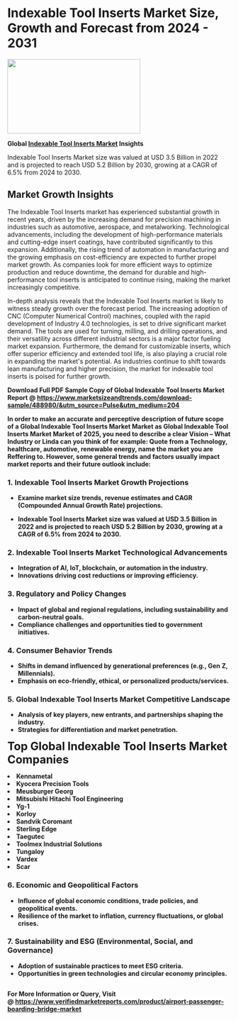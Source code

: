 <H1>Indexable Tool Inserts Market Size, Growth and Forecast from 2024 - 2031</H1><img class="aligncenter size-medium wp-image-584254" src="https://thirdeyenews.in/wp-content/uploads/2024/09/Global-Market-Research-300x168.jpeg" alt="" width="300" height="168" /><p><strong>Global&nbsp;<a href="https://www.marketsizeandtrends.com/download-sample/488980/&amp;utm_source=Pulse&amp;utm_medium=204">Indexable Tool Inserts Market</a> Insights</strong></p><p>Indexable Tool Inserts Market size was valued at USD 3.5 Billion in 2022 and is projected to reach USD 5.2 Billion by 2030, growing at a CAGR of 6.5% from 2024 to 2030.</p><p><h2>Market Growth Insights</h2> <p>The Indexable Tool Inserts market has experienced substantial growth in recent years, driven by the increasing demand for precision machining in industries such as automotive, aerospace, and metalworking. Technological advancements, including the development of high-performance materials and cutting-edge insert coatings, have contributed significantly to this expansion. Additionally, the rising trend of automation in manufacturing and the growing emphasis on cost-efficiency are expected to further propel market growth. As companies look for more efficient ways to optimize production and reduce downtime, the demand for durable and high-performance tool inserts is anticipated to continue rising, making the market increasingly competitive.</p> <p><strong></strong></p> <p>In-depth analysis reveals that the Indexable Tool Inserts market is likely to witness steady growth over the forecast period. The increasing adoption of CNC (Computer Numerical Control) machines, coupled with the rapid development of Industry 4.0 technologies, is set to drive significant market demand. The tools are used for turning, milling, and drilling operations, and their versatility across different industrial sectors is a major factor fueling market expansion. Furthermore, the demand for customizable inserts, which offer superior efficiency and extended tool life, is also playing a crucial role in expanding the market's potential. As industries continue to shift towards lean manufacturing and higher precision, the market for indexable tool inserts is poised for further growth. <p><strong></p><p><span class=""><strong>Download Full PDF Sample Copy of Global Indexable Tool Inserts Market Report</strong> @ <a href="https://www.marketsizeandtrends.com/download-sample/488980/&amp;utm_source=Pulse&amp;utm_medium=204" target="_blank">https://www.marketsizeandtrends.com/download-sample/488980/&amp;utm_source=Pulse&amp;utm_medium=204</a></span></p><p>In order to make an accurate and perceptive description of future scope of a Global&nbsp;Indexable Tool Inserts Market Market as Global&nbsp;Indexable Tool Inserts Market Market of 2025, you need to describe a clear Vision &ndash; What Industry or Linda can you think of for example: Quote from a Technology, healthcare, automotive, renewable energy, name the market you are Reffering to. However, some general trends and factors usually impact market reports and their future outlook include:</p><h3>1.&nbsp;<strong>Indexable Tool Inserts Market Growth Projections</strong></h3><ul><li>Examine market size trends, revenue estimates and CAGR (Compounded Annual Growth Rate) projections.</li><li><p>Indexable Tool Inserts Market size was valued at USD 3.5 Billion in 2022 and is projected to reach USD 5.2 Billion by 2030, growing at a CAGR of 6.5% from 2024 to 2030.</p></li></ul><h3>2.&nbsp;<strong>Indexable Tool Inserts Market Technological Advancements</strong></h3><ul><li>Integration of AI, IoT, blockchain, or automation in the industry.</li><li>Innovations driving cost reductions or improving efficiency.</li></ul><h3>3.&nbsp;<strong>Regulatory and Policy Changes</strong></h3><ul><li>Impact of global and regional regulations, including sustainability and carbon-neutral goals.</li><li>Compliance challenges and opportunities tied to government initiatives.</li></ul><h3>4.&nbsp;<strong>Consumer Behavior Trends</strong></h3><ul><li>Shifts in demand influenced by generational preferences (e.g., Gen Z, Millennials).</li><li>Emphasis on eco-friendly, ethical, or personalized products/services.</li></ul><h3>5.&nbsp;<strong>Global Indexable Tool Inserts Market Competitive Landscape</strong></h3><ul><li>Analysis of key players, new entrants, and partnerships shaping the industry.</li><li>Strategies for differentiation and market penetration.</li></ul><p data-pm-slice="1 1 []"><span style="color: inherit; font-family: inherit; font-size: 25px;">Top Global Indexable Tool Inserts Market Companies</span></p><div class="" data-test-id=""><p><li>Kennametal</li><li> Kyocera Precision Tools</li><li> Meusburger Georg</li><li> Mitsubishi Hitachi Tool Engineering</li><li> Yg-1</li><li> Korloy</li><li> Sandvik Coromant</li><li> Sterling Edge</li><li> Taegutec</li><li> Toolmex Industrial Solutions</li><li> Tungaloy</li><li> Vardex</li><li> Scar</li></p></div><h3>6.&nbsp;<strong>Economic and Geopolitical Factors</strong></h3><ul><li>Influence of global economic conditions, trade policies, and geopolitical events.</li><li>Resilience of the market to inflation, currency fluctuations, or global crises.</li></ul><h3>7.&nbsp;<strong>Sustainability and ESG (Environmental, Social, and Governance)</strong></h3><ul><li>Adoption of sustainable practices to meet ESG criteria.</li><li>Opportunities in green technologies and circular economy principles.</li></ul><h2><strong style="font-size: 14px;">For More Information or Query, Visit @&nbsp;</strong><a style="background-color: #ffffff; font-size: 14px;" href="https://www.marketsizeandtrends.com/report/indexable-tool-inserts-market/" target="_blank">https://www.verifiedmarketreports.com/product/airport-passenger-boarding-bridge-market</a></h2>

